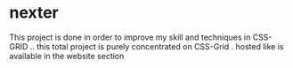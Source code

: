 # nexter

This project is done in order to improve my skill and techniques in CSS-GRID .. this total project is purely concentrated on CSS-Grid  .
hosted like is available in the website section
